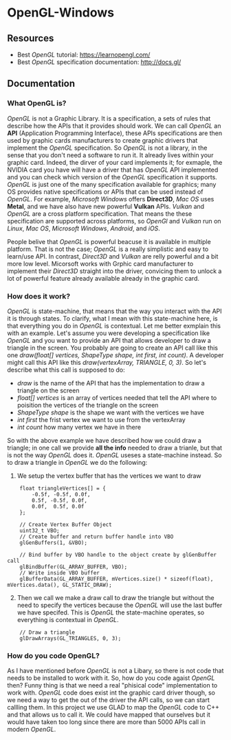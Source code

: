 # OpenGL-Windows

## Resources

* Best _OpenGL_ tutorial: https://learnopengl.com/
* Best _OpenGL_ specification documentation: http://docs.gl/

## Documentation
### What OpenGL is?
_OpenGL_ is not a Graphic Library. It is a specification, a sets of rules that describe how the APIs that it provides should work. 
We can call _OpenGL_ an **API** (Application Programming Interface), these APIs specifications are then used by graphic cards 
manufacturers to create graphic drivers that implement the _OpenGL_ specification. So _OpenGL_ is not a library, in the sense that 
you don't need a software to run it. It already lives within your graphic card. Indeed, the dirver of your card implements it; 
for exmaple, the NVIDIA card you have will have a driver that has _OpenGL_ API implemented and you can check which version of 
the _OpenGL_ specification it supports. _OpenGL_ is just one of the many specification available for graphics; many OS provides 
native specifications or APIs that can be used instead of _OpenGL_. For example, _Microsoft Windows_ offers **Direct3D**, _Mac OS_ 
uses **Metal**, and we have also have new powerful **Vulkan** APIs. _Vulkan_ and _OpenGL_ are a cross platform specification.
That means the these specification are supported across platforms, so _OpenGl_ and _Vulkan_ run on _Linux_, _Mac OS_, 
_Microsoft Windows_, _Android_, and _iOS_.

People belive that _OpenGL_ is powerful beacuse it is available in multiple platform. That is not the case; _OpenGL_ is a really simplistic
and easy to learn/use API. In contrast, _Direct3D_ and _Vulkan_ are relly powerful and a bit more low level. Micorsoft works with Grphic card 
manufacturer to implement their _Direct3D_ straight into the driver, convicing them to unlock a lot of powerful feature already available already
in the graphic card.

### How does it work?
_OpenGL_ is state-machine, that means that the way you interact with the API it is through states. To clarify, what I mean with this state-machine 
here, is that everything you do in _OpenGL_ is contextual. Let me better exmplain this with an example. Let's assume you were developing a specification
like _OpenGL_ and you want to provide an API that allows developer to draw a triangle in the screen. You probably are going to create an API call like 
this one _draw(float[] vertices, ShapeType shape, int first, int count)_. A developer might call this API like this _draw(vertexArray, TRIANGLE, 0, 3)_. 
So let's describe what this call is supposed to do: 

* _draw_ is the name of the API that has the implementation to draw a triangle on the screen
* _float[] vertices_ is an array of vertices needed that tell the API where to poisition the vertices of the triangle on the screen
* _ShapeType shape_ is the shape we want with the vertices we have
* _int first_ the frist vertex we want to use from the vertexArray
* _int count_ how many vertex we have in there

So with the above example we have described how we could draw a triangle; in one call we provide **all the info** needed to draw a trianle, but that is not
the way _OpenGL_ does it. _OpenGL_ useses a state-machine instead. So to draw a triangle in _OpenGL_ we do the following:

1. We setup the vertex buffer that has the vertices we want to draw
```
    float triangleVertices[] = {
        -0.5f, -0.5f, 0.0f,
        0.5f, -0.5f, 0.0f,
        0.0f,  0.5f, 0.0f
    };

    // Create Vertex Buffer Object
    uint32_t VBO;
    // Create buffer and return buffer handle into VBO
    glGenBuffers(1, &VBO);

    // Bind buffer by VBO handle to the object create by glGenBuffer call
    glBindBuffer(GL_ARRAY_BUFFER, VBO); 
    // Write inside VBO buffer
    glBufferData(GL_ARRAY_BUFFER, mVertices.size() * sizeof(float), mVertices.data(), GL_STATIC_DRAW);
```
2. Then we call we make a draw call to draw the triangle but without the need to specify the vertices because the _OpenGL_ will use the last 
buffer we have specifed. This is _OpenGL_ the state-machine operates, so everything is contextual in _OpenGL_.
```
    // Draw a triangle
    glDrawArrays(GL_TRIANGLES, 0, 3);
```

### How do you code OpenGL?

As I have mentioned before _OpenGL_ is not a Libary, so there is not code that needs to be installed to work with it. So, how do you code agaist 
_OpenGL_ then? Funny thing is that we need a real "phisical code" implementation to work with. _OpenGL_ code does exist int the graphic card driver though, 
so we need a way to get the out of the driver the API calls, so we can start callling them. In this project we use GLAD to map the _OpenGL_ code to C++
and that allows us to call it. We could have mapped that ourselves but it would have taken too long since there are more than 5000 APIs call in modern _OpenGL_.

